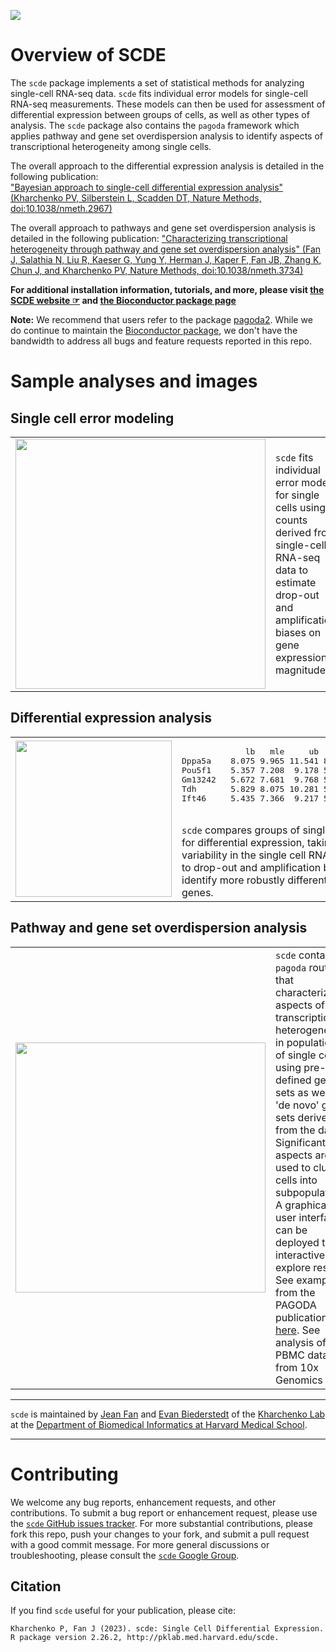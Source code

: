 [![](https://img.shields.io/badge/release%20version-2.26.2-green.svg)](https://www.bioconductor.org/packages/scde)

# Overview of SCDE

The `scde` package implements a set of statistical methods for analyzing single-cell RNA-seq data. `scde` fits individual error models for single-cell RNA-seq measurements. These models can then be used for assessment of differential expression between groups of cells, as well as other types of analysis. The `scde` package also contains the `pagoda` framework which applies pathway and gene set overdispersion analysis to identify aspects of transcriptional heterogeneity among single cells. 
  
The overall approach to the differential expression analysis is detailed in the following publication:  
["Bayesian approach to single-cell differential expression analysis" (Kharchenko PV, Silberstein L, Scadden DT, Nature Methods, doi:10.1038/nmeth.2967)](http://www.nature.com/nmeth/journal/v11/n7/abs/nmeth.2967.html)

The overall approach to pathways and gene set overdispersion analysis is detailed in the following publication:
["Characterizing transcriptional heterogeneity through pathway and gene set overdispersion analysis" (Fan J, Salathia N, Liu R, Kaeser G, Yung Y, Herman J, Kaper F, Fan JB, Zhang K, Chun J, and Kharchenko PV, Nature Methods, doi:10.1038/nmeth.3734)](http://www.nature.com/nmeth/journal/vaop/ncurrent/full/nmeth.3734.html)

**For additional installation information, tutorials, and more, please visit [the SCDE website ☞](http://hms-dbmi.github.io/scde/) and [the Bioconductor package page](https://bioconductor.org/packages/release/bioc/html/scde.html)**

**Note:** We recommend that users refer to the package [pagoda2](https://github.com/kharchenkolab/pagoda2). While we do continue to maintain the [Bioconductor package](https://bioconductor.org/packages/release/bioc/html/scde.html), we don't have the bandwidth to address all bugs and feature requests reported in this repo. 

# Sample analyses and images

## Single cell error modeling
<table>
  <tr>
    <td width=400px>
      <img src="https://github.com/hms-dbmi/scde/blob/develop/inst/figures/pagoda-cell.model.fits-0.png" width="400px">
    </td>
    <td>
      <code>scde</code> fits individual error models for single cells using counts derived from single-cell RNA-seq data to estimate drop-out and amplification biases on gene expression magnitude.
    </td>
  </tr>
</table>

## Differential expression analysis
<table>
  <tr>
    <td width=250px>
      <img src="https://github.com/hms-dbmi/scde/blob/develop/inst/figures/scde-diffexp3-1.png" width="250px">
    </td>
    <td>
      <pre>
             lb   mle     ub    ce     Z    cZ
Dppa5a    8.075 9.965 11.541 8.075 7.160 5.968
Pou5f1    5.357 7.208  9.178 5.357 7.160 5.968
Gm13242   5.672 7.681  9.768 5.672 7.159 5.968
Tdh       5.829 8.075 10.281 5.829 7.159 5.968
Ift46     5.435 7.366  9.217 5.435 7.150 5.968</pre>
      <br>
      <code>scde</code> compares groups of single cells and tests for differential expression, taking into account variability in the single cell RNA-seq data due to drop-out and amplification biases in order to identify more robustly differentially expressed genes. 
    </td>
  </tr>
</table>

## Pathway and gene set overdispersion analysis
<table>
  <tr>
    <td width=400px>
      <img src="https://github.com/hms-dbmi/scde/blob/develop/inst/figures/PAGODA.gif" width="400px"> 
    </td>
    <td>
      <code>scde</code> contains <code>pagoda</code> routines that characterize aspects of transcriptional heterogeneity in populations of single cells using pre-defined gene sets as well as 'de novo' gene sets derived from the data. Significant aspects are used to cluster cells into subpopulations. A graphical user interface can be deployed to interactively explore results. See examples from the PAGODA publication <a href="http://pklab.med.harvard.edu/scde/pagoda.links.html">here</a>. See analysis of the PBMC data from 10x Genomics <a href="http://pklab.med.harvard.edu/cgi-bin/R/rook/10x.pbmc/index.html">here</a>.
    </td>
  </tr>
</table>
    
---
    
`scde` is maintained by [Jean Fan](https://github.com/jefworks) and [Evan Biederstedt](https://github.com/evanbiederstedt) of the [Kharchenko Lab](http://pklab.med.harvard.edu/) at the [Department of Biomedical Informatics at Harvard Medical School](https://github.com/hms-dbmi).

---

# Contributing

We welcome any bug reports, enhancement requests, and other contributions. To submit a bug report or enhancement request, please use the [`scde` GitHub issues tracker](https://github.com/hms-dbmi/scde/issues). For more substantial contributions, please fork this repo, push your changes to your fork, and submit a pull request with a good commit message. For more general discussions or troubleshooting, please consult the [`scde` Google Group](http://hms-dbmi.github.io/scde/help.html).  


## Citation
If you find `scde` useful for your publication, please cite:

```
Kharchenko P, Fan J (2023). scde: Single Cell Differential Expression. 
R package version 2.26.2, http://pklab.med.harvard.edu/scde.
```
